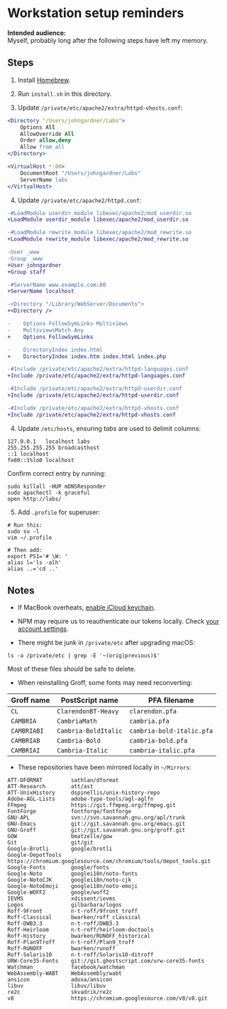 Workstation setup reminders
========================================================================

__Intended audience:__  
Myself, probably long after the following steps have left my memory.



Steps
------------------------------------------------------------------------

1. Install [Homebrew](https://brew.sh).

2. Run `install.sh` in this directory.

3. Update `/private/etc/apache2/extra/httpd-vhosts.conf`:
~~~apache
<Directory "/Users/johngardner/Labs">
	Options All
	AllowOverride All
	Order allow,deny
	Allow from all
</Directory>

<VirtualHost *:80>
	DocumentRoot "/Users/johngardner/Labs"
	ServerName labs
</VirtualHost>
~~~

4. Update `/private/etc/apache2/httpd.conf`:
~~~diff
-#LoadModule userdir_module libexec/apache2/mod_userdir.so
+LoadModule userdir_module libexec/apache2/mod_userdir.so

-#LoadModule rewrite_module libexec/apache2/mod_rewrite.so
+LoadModule rewrite_module libexec/apache2/mod_rewrite.so

-User _www
-Group _www
+User johngardner
+Group staff

-#ServerName www.example.com:80
+ServerName localhost

-<Directory "/Library/WebServer/Documents">
+<Directory />

-    Options FollowSymLinks Multiviews
-    MultiviewsMatch Any
+    Options FollowSymLinks

-    DirectoryIndex index.html
+    DirectoryIndex index.htm index.html index.php

-#Include /private/etc/apache2/extra/httpd-languages.conf
+Include /private/etc/apache2/extra/httpd-languages.conf

-#Include /private/etc/apache2/extra/httpd-userdir.conf
+Include /private/etc/apache2/extra/httpd-userdir.conf

-#Include /private/etc/apache2/extra/httpd-vhosts.conf
+Include /private/etc/apache2/extra/httpd-vhosts.conf
~~~

4. Update `/etc/hosts`, ensuring *tabs* are used to delimit columns:
~~~~~~~~~~~~~~~~~~~~
127.0.0.1	localhost labs
255.255.255.255	broadcasthost
::1	localhost
fe80::1%lo0	localhost
~~~~~~~~~~~~~~~~~~~~

Confirm correct entry by running:
~~~shell
sudo killall -HUP mDNSResponder
sudo apachectl -k graceful
open http://labs/
~~~

5. Add `.profile` for superuser:
~~~shell
# Run this:
sudo su -l
vim ~/.profile

# Then add:
export PS1='# \W: '
alias l='ls -alh'
alias ..='cd ..'
~~~




Notes
------------------------------------------------------------------------

* If MacBook overheats, [enable iCloud keychain][1].

[1]: https://discussions.apple.com/thread/7675366?start=0&tstart=0


* NPM may require us to reauthenticate our tokens locally. Check
[your account settings](https://www.npmjs.com/settings/tokens).


* There might be junk in `/private/etc` after upgrading macOS:  
~~~console
ls -a /private/etc | grep -E '~(orig|previous)$'
~~~
Most of these files *should* be safe to delete.


* When reinstalling Groff, some fonts may need reconverting:

| Groff name  | PostScript name      | PFA filename              |
|-------------|----------------------|---------------------------|
| `CL`        | `ClarendonBT-Heavy`  | `clarendon.pfa`           |
| `CAMBRIA`   | `CambriaMath`        | `cambria.pfa`             |
| `CAMBRIABI` | `Cambria-BoldItalic` | `cambria-bold-italic.pfa` |
| `CAMBRIAB`  | `Cambria-Bold`       | `cambria-bold.pfa`        |
| `CAMBRIAI`  | `Cambria-Italic`     | `cambria-italic.pfa`      |


* These repositories have been mirrored locally in `~/Mirrors`:
~~~
ATT-DFORMAT         sathlan/dformat
ATT-Research        att/ast
ATT-UnixHistory     dspinellis/unix-history-repo
Adobe-AGL-Lists     adobe-type-tools/agl-aglfn
FFmpeg              https://git.ffmpeg.org/ffmpeg.git
FontForge           fontforge/fontforge
GNU-APL             svn://svn.savannah.gnu.org/apl/trunk
GNU-Emacs           git://git.savannah.gnu.org/emacs.git
GNU-Groff           git://git.savannah.gnu.org/groff.git
GOW                 bmatzelle/gow
Git                 git/git
Google-Brotli       google/brotli
Google-DepotTools   https://chromium.googlesource.com/chromium/tools/depot_tools.git
Google-Fonts        google/fonts
Google-Noto         googlei18n/noto-fonts
Google-NotoCJK      googlei18n/noto-cjk
Google-NotoEmoji    googlei18n/noto-emoji
Google-WOFF2        google/woff2
IEVMS               xdissent/ievms
Logos               gilbarbara/logos
Roff-9Front         n-t-roff/9front_troff
Roff-Classical      bwarken/roff_classical
Roff-DWB3.3         n-t-roff/DWB3.3
Roff-Heirloom       n-t-roff/heirloom-doctools
Roff-History        bwarken/RUNOFF_historical
Roff-Plan9Troff     n-t-roff/Plan9_troff
Roff-RUNOFF         bwarken/runoff
Roff-Solaris10      n-t-roff/Solaris10-ditroff
URW-Core35-Fonts    git://git.ghostscript.com/urw-core35-fonts
Watchman            facebook/watchman
WebAssembly-WABT    WebAssembly/wabt
ansicon             adoxa/ansicon
libuv               libuv/libuv
re2c                skvadrik/re2c
v8                  https://chromium.googlesource.com/v8/v8.git
~~~
